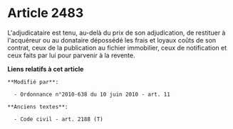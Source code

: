 # Article 2483

L'adjudicataire est tenu, au-delà du prix de son adjudication, de restituer à l'acquéreur ou au donataire dépossédé les frais
et loyaux coûts de son contrat, ceux de la publication au fichier immobilier, ceux de notification et ceux faits par lui pour
parvenir à la revente.

**Liens relatifs à cet article**

	**Modifié par**:

	  - Ordonnance n°2010-638 du 10 juin 2010 - art. 11

	**Anciens textes**:

	  - Code civil - art. 2188 (T)
